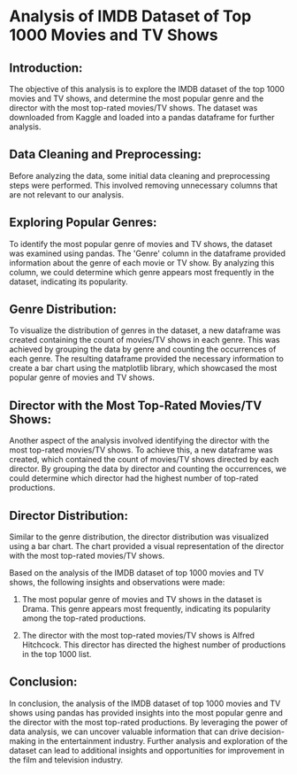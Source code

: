 # Analysis of IMDB Dataset of Top 1000 Movies and TV Shows


## Introduction:
The objective of this analysis is to explore the IMDB dataset of the top 1000 movies and TV shows, and determine the most popular genre and the director with the most top-rated movies/TV shows. The dataset was downloaded from Kaggle and loaded into a pandas dataframe for further analysis.


## Data Cleaning and Preprocessing:
Before analyzing the data, some initial data cleaning and preprocessing steps were performed. This involved removing unnecessary columns that are not relevant to our analysis.


## Exploring Popular Genres:
To identify the most popular genre of movies and TV shows, the dataset was examined using pandas. The 'Genre' column in the dataframe provided information about the genre of each movie or TV show. By analyzing this column, we could determine which genre appears most frequently in the dataset, indicating its popularity.


## Genre Distribution:
To visualize the distribution of genres in the dataset, a new dataframe was created containing the count of movies/TV shows in each genre. This was achieved by grouping the data by genre and counting the occurrences of each genre. The resulting dataframe provided the necessary information to create a bar chart using the matplotlib library, which showcased the most popular genre of movies and TV shows.


## Director with the Most Top-Rated Movies/TV Shows:
Another aspect of the analysis involved identifying the director with the most top-rated movies/TV shows. To achieve this, a new dataframe was created, which contained the count of movies/TV shows directed by each director. By grouping the data by director and counting the occurrences, we could determine which director had the highest number of top-rated productions.


## Director Distribution:
Similar to the genre distribution, the director distribution was visualized using a bar chart. The chart provided a visual representation of the director with the most top-rated movies/TV shows.


Based on the analysis of the IMDB dataset of top 1000 movies and TV shows, the following insights and observations were made:

1. The most popular genre of movies and TV shows in the dataset is Drama. This genre appears most frequently, indicating its popularity among the top-rated productions.

2. The director with the most top-rated movies/TV shows is Alfred Hitchcock. This director has directed the highest number of productions in the top 1000 list.


## Conclusion:
In conclusion, the analysis of the IMDB dataset of top 1000 movies and TV shows using pandas has provided insights into the most popular genre and the director with the most top-rated productions. By leveraging the power of data analysis, we can uncover valuable information that can drive decision-making in the entertainment industry. Further analysis and exploration of the dataset can lead to additional insights and opportunities for improvement in the film and television industry.
